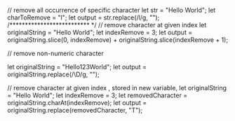 // remove all occurrence of specific character
let str = "Hello World";
let charToRemove = "l";
let output = str.replace(/l/g, "");
/************************** */
// remove character at given index
let originalString = "Hello World";
let indexRemove = 3;
let output =
  originalString.slice(0, indexRemove) + originalString.slice(indexRemove + 1);

// remove non-numeric character

let originalString = "Hello123World";
let output = originalString.replace(/\D/g, "");

// remove  character at given index , stored in new variable,
let originalString = "Hello World";
let indexRemove = 3;
let removedCharacter = originalString.charAt(indexRemove);
let output = originalString.replace(removedCharacter, "T");
